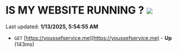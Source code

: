 # IS MY WEBSITE RUNNING ? [![](https://img.shields.io/static/v1?label=Sponsor&message=%E2%9D%A4&logo=GitHub&color=%23fe8e86)](https://github.com/sponsors/Youssef-Lehmam)

Last updated: **1/13/2025, 5:54:55 AM**

- `GET` [https://youssefservice.me](https://youssefservice.me) - **Up** (143ms)
